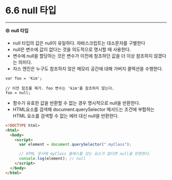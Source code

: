# 6.6 null 타입

---

🟢 **null 타입**

- null 타입의 값은 null이 유일하다. 자바스크립트는 대소문자를 구별한다
- null은 변수에 값이 없다는 것을 의도적으로 명시할 때 사용한다.
- 변수에 null을 할당하는 것은 변수가 이전에 참조하던 값을 더 이상 참조하지 않겠다는 의미다.
- 자스 엔진은 누구도 참조하지 않은 메모리 공간에 대해 가버지 콜렉션을 수행한다.

```JS
var foo = 'Kim';

// 이전 참조를 제거. foo 변수는 'kim'를 참조하지 않는다.
foo = null;
```

- 함수가 유효한 값을 반환할 수 없는 경우 명시적으로 null을 반환한다.
- HTML요소를 검색해 document.querySelector 메서드는 조건에 부합하는 HTML 요소를 검색할 수 없는 에러 대신 null을 반환한다.

```html
<!DOCTYPE html>
<html>
  <body>
    <script>
      var element = document.querySelector(".myClass");

      // HTML 문서에 myClass 클래스를 갖는 요소가 없다면 null을 반환한다.
      console.log(element); // null
    </script>
  </body>
</html>
```
